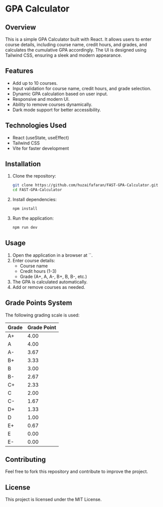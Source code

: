 # GPA Calculator

## Overview
This is a simple GPA Calculator built with React. It allows users to enter course details, including course name, credit hours, and grades, and calculates the cumulative GPA accordingly. The UI is designed using Tailwind CSS, ensuring a sleek and modern appearance.

## Features
- Add up to 10 courses.
- Input validation for course name, credit hours, and grade selection.
- Dynamic GPA calculation based on user input.
- Responsive and modern UI.
- Ability to remove courses dynamically.
- Dark mode support for better accessibility.

## Technologies Used
- React (useState, useEffect)
- Tailwind CSS
- Vite for faster development

## Installation

1. Clone the repository:
   ```sh
   git clone https://github.com/huzaifafaran/FAST-GPA-Calculator.git
   cd FAST-GPA-Calculator
   ```

2. Install dependencies:
   ```sh
   npm install
   ```

3. Run the application:
   ```sh
   npm run dev
   ```

## Usage

1. Open the application in a browser at ``.
2. Enter course details:
   - Course name
   - Credit hours (1-3)
   - Grade (A+, A, A-, B+, B, B-, etc.)
3. The GPA is calculated automatically.
4. Add or remove courses as needed.

## Grade Points System
The following grading scale is used:

| Grade | Grade Point |
|-------|------------|
| A+    | 4.00       |
| A     | 4.00       |
| A-    | 3.67       |
| B+    | 3.33       |
| B     | 3.00       |
| B-    | 2.67       |
| C+    | 2.33       |
| C     | 2.00       |
| C-    | 1.67       |
| D+    | 1.33       |
| D     | 1.00       |
| E+    | 0.67       |
| E     | 0.00       |
| E-    | 0.00       |

## Contributing
Feel free to fork this repository and contribute to improve the project.

## License
This project is licensed under the MIT License.
